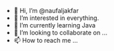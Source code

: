 - 👋 Hi, I’m @naufaljakfar
- 👀 I’m interested in everything.
- 🌱 I’m currently learning Java
- 💞️ I’m looking to collaborate on ...
- 📫 How to reach me ...

<!---
naufaljakfar/naufaljakfar is a ✨ special ✨ repository because its `README.md` (this file) appears on your GitHub profile.
You can click the Preview link to take a look at your changes.
--->
